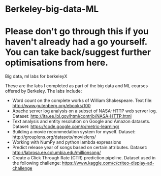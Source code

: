 # Berkeley-big-data-ML
# Please don't go through this if you haven't already had a go yourself. You can take back/suggest further optimisations from here.
Big data, ml labs for berkeleyX

These are the labs I completed as part of the big data and ML courses offered by Berkeley. 
The labs include:
  * Word count on the complete works of William Shakespeare. Text file: http://www.gutenberg.org/ebooks/100
  * Apache server log analysis on a subset of NASA-HTTP web server log. Dataset: http://ita.ee.lbl.gov/html/contrib/NASA-HTTP.html
  * Text analysis and entity resolution on Google and Amazon datasets. Dataset: https://code.google.com/p/metric-learning/
  * Building a movie recommedation system for myself. Dataset: http://grouplens.org/datasets/movielens/
  * Working with NumPy and python lambda expressions
  * Predict release year of songs based on certain attributes. Dataset: http://labrosa.ee.columbia.edu/millionsong/
  * Create a Click Through Rate (CTR) prediction pipeline. Dataset used in the following challenge: https://www.kaggle.com/c/criteo-display-ad-challenge

